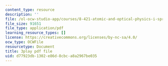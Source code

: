 ```yaml
---
content_type: resource
description: ''
file: /ol-ocw-studio-app/courses/8-421-atomic-and-optical-physics-i-spring-2014/d77923db1302e86d8cbca8a2967be035_iwQ49oG-DO8.pdf
file_size: 91651
file_type: application/pdf
learning_resource_types: []
license: https://creativecommons.org/licenses/by-nc-sa/4.0/
ocw_type: OCWFile
resourcetype: Document
title: 3play pdf file
uid: d77923db-1302-e86d-8cbc-a8a2967be035
---
```

